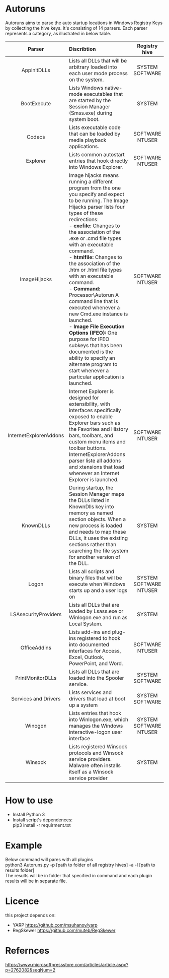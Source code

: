 # Autoruns

Autoruns aims to  parse the auto startup locations in Windows Registry Keys by collecting the hive keys. It's consisting of 14 parsers. Each parser represents a category, as illustrated in below table.

| **Parser**        | **Discribtion**                               | **Registry hive**  |
| :-------------: |:-----------------------------------------| :--------------:|
|AppinitDLLs| Lists all DLLs that will be arbitrary loaded into each user mode process on the system.    | SYSTEM<br />SOFTWARE |
|BootExecute| Lists Windows native-mode executables that are started by the Session Manager (Smss.exe) during system boot.      | SYSTEM |
|Codecs| Lists executable code that can be loaded by media playback applications.     | SOFTWARE<br />NTUSER |
|Explorer| Lists common autostart entries that hook directly into Windows Explorer.      | SOFTWARE<br />NTUSER  |
|ImageHijacks| Image hijacks means running a different program from the one you specify and expect to be running. The Image Hijacks parser lists four types of these redirections: <br /> - **exefile:** Changes to the association of the .exe or .cmd file types with an executable command.<br /> - **htmlfile:** Changes to the association of the .htm or .html file types with an executable command.<br /> - **Command:** Processor\Autorun A command line that is executed whenever a new Cmd.exe instance is launched.<br /> - **Image File Execution Options (IFEO):** One purpose for IFEO subkeys that has been documented is the ability to specify an alternate program to start whenever a particular application is launched. | SOFTWARE<br />NTUSER  |
|InternetExplorerAddons| Internet Explorer is designed for extensibility, with interfaces specifically exposed to enable Explorer bars such as the Favorites and History bars, toolbars, and custom menu items and toolbar buttons.<br />InternetExplorerAddons parser liste all addons and xtensions that load whenever an Internet Explorer is launched. |   SOFTWARE<br />NTUSER |
|KnownDLLs| During startup, the Session Manager maps the DLLs listed in KnownDlls key into memory as named section objects. When a new process is loaded and needs to map these DLLs, it uses the existing sections rather than searching the file system for another version of the DLL.      | SYSTEM |
|Logon| Lists all scripts and binary files that will be execute when Windows starts up and a user logs on | SYSTEM<br />SOFTWARE<br />NTUSER |
|LSAsecurityProviders| Lists all DLLs that are loaded by Lsass.exe or Winlogon.exe and run as Local System. |   SYSTEM |
|OfficeAddins| Lists add-ins and plug-ins registered to hook into documented interfaces for Access, Excel, Outlook, PowerPoint, and Word.      | SOFTWARE<br />NTUSER |
|PrintMonitorDLLs| Lists all DLLs that are loaded into the Spooler service. | SYSTEM<br />SOFTWARE |
|Services and Drivers| Lists services and drivers that load at boot up a system | SYSTEM<br />SOFTWARE |
|Winogon| Lists entries that hook into Winlogon.exe, which manages the Windows interactive-logon user interface | SYSTEM<br />SOFTWARE<br />NTUSER |
|Winsock| Lists registered Winsock protocols and Winsock service providers. Malware often installs itself as a Winsock service provider | SYSTEM |

# How to use
- Install Python 3
- Install script's dependences:
<br />pip3 install -r requirment.txt

# Example
Below command will pares with all plugins
<br />python3 Autoruns.py -p [path to folder of all registry hives] -a -l [path to results folder]
<br />The results will be in folder that specified in command and each plugin results will be in separate file.

# Licence
this project depends on:
- YARP https://github.com/msuhanov/yarp
- RegSkewer https://github.com/muteb/RegSkewer

# Refernces
https://www.microsoftpressstore.com/articles/article.aspx?p=2762082&seqNum=2
